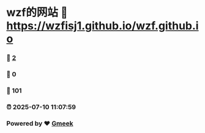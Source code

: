 # wzf的网站 :link: https://wzfisj1.github.io/wzf.github.io 
### :page_facing_up: [2](https://wzfisj1.github.io/wzf.github.io/tag.html) 
### :speech_balloon: 0 
### :hibiscus: 101 
### :alarm_clock: 2025-07-10 11:07:59 
### Powered by :heart: [Gmeek](https://github.com/Meekdai/Gmeek)
